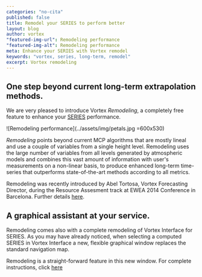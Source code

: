 ```yaml
---
categories: "no-cita"
published: false
title: Remodel your SERIES to perform better
layout: blog
author: vortex
"featured-img-url": Remodeling performance
"featured-img-alt": Remodeling performance
meta: Enhance your SERIES with Vortex remodel
keywords: "vortex, series, long-term, remodel"
excerpt: Vortex remodeling
---
```


## One step beyond current long-term extrapolation methods.

We are very pleased to introduce Vortex _Remodeling_, a completely free feature to enhance your [SERIES](../solutions/series.html) performance.

![Remodeling performance](../assets/img/petals.jpg =600x530)

_Remodeling_ points beyond current MCP algorithms that are mostly lineal and use a couple of variables from a single height level. Remodeling uses the large number of variables from all levels generated by atmospheric models and combines this vast amount of information with user's measurements on a non-linear basis, to produce enhanced long-term time-series that outperforms state-of-the-art methods according to all metrics.

Remodeling was recently introduced by Abel Tortosa, Vortex Forecasting Director, during the Resource Assesment track at EWEA 2014 Conference in Barcelona. Further details [here](../docs/EWEA2014_Atortosa.pdf).

## A graphical assistant at your service.

Remodeling comes also with a complete remodeling of Vortex Interface for SERIES. As you may have already noticed, when selecting a computed SERIES in Vortex Interface a new, flexible graphical window replaces the standard navigation map.

Remodeling is a straight-forward feature in this new window. For complete instructions, click [here](../docs/info.remodeling.pdf)